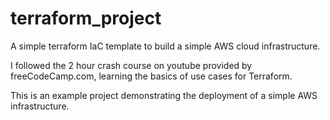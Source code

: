 # terraform_project
A simple terraform IaC template to build a simple AWS cloud infrastructure.


I followed the 2 hour crash course on youtube provided by freeCodeCamp.com, learning the basics of use cases for Terraform.

This is an example project demonstrating the deployment of a simple AWS infrastructure.
